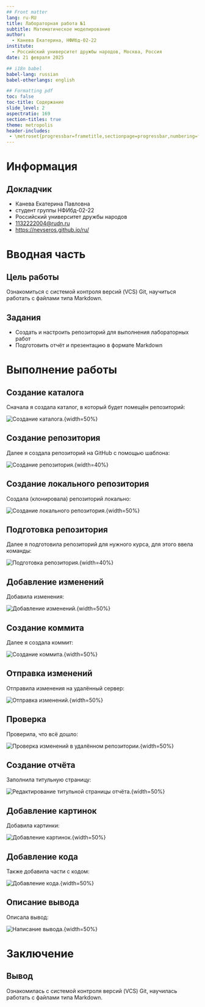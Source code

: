 ```yaml
---
## Front matter
lang: ru-RU
title: Лабораторная работа №1 
subtitle: Математическое моделирование
author:
  - Канева Екатерина, НФИбд-02-22
institute:
  - Российский университет дружбы народов, Москва, Россия
date: 21 февраля 2025

## i18n babel
babel-lang: russian
babel-otherlangs: english

## Formatting pdf
toc: false
toc-title: Содержание
slide_level: 2
aspectratio: 169
section-titles: true
theme: metropolis
header-includes:
 - \metroset{progressbar=frametitle,sectionpage=progressbar,numbering=fraction}
---
```


# Информация

## Докладчик

* Канева Екатерина Павловна
* студент группы НФИбд-02-22
* Российский университет дружбы народов
* [1132222004@rudn.ru](mailto:1132222004@rudn.ru)
* <https://nevseros.github.io/ru/>

# Вводная часть

## Цель работы

Ознакомиться с системой контроля версий (VCS) Git, научиться работать с файлами типа Markdown.

## Задания

* Создать и настроить репозиторий для выполнения лабораторных работ
* Подготовить отчёт и презентацию в формате Markdown

# Выполнение работы

## Создание каталога

Сначала я создала каталог, в который будет помещён репозиторий:

![Создание каталога.](image/1.png){width=50%}

## Создание репозитория

Далее я создала репозиторий на GitHub с помощью шаблона:

![Создание репозитория.](image/2.png){width=40%}

## Создание локального репозитория

Создала (клонировала) репозиторий локально:

![Создание локального репозитория.](image/3.png){width=50%}

## Подготовка репозитория

Далее я подготовила репозиторий для нужного курса, для этого ввела команды:

![Подготовка репозитория.](image/5.png){width=40%}

## Добавление изменений

Добавила изменения:

![Добавление изменений.](image/6.png){width=50%}

## Создание коммита

Далее я создала коммит:

![Создание коммита.](image/7.png){width=50%}

## Отправка изменений

Отправила изменения на удалённый сервер:

![Отправка изменений.](image/8.png){width=50%}

## Проверка

Проверила, что всё дошло:

![Проверка изменений в удалённом репозитории.](image/9.png){width=50%}

## Создание отчёта

Заполнила титульную страницу:

![Редактирование титульной страницы отчёта.](image/10.png){width=50%}

## Добавление картинок

Добавила картинки:

![Добавление картинок.](image/11.png){width=50%}

## Добавление кода

Также добавила части с кодом:

![Добавление кода.](image/12.png){width=50%}

## Описание вывода

Описала вывод:

![Написание вывода.](image/13.png){width=50%}

# Заключение

## Вывод

Ознакомилась с системой контроля версий (VCS) Git, научилась работать с файлами типа Markdown.